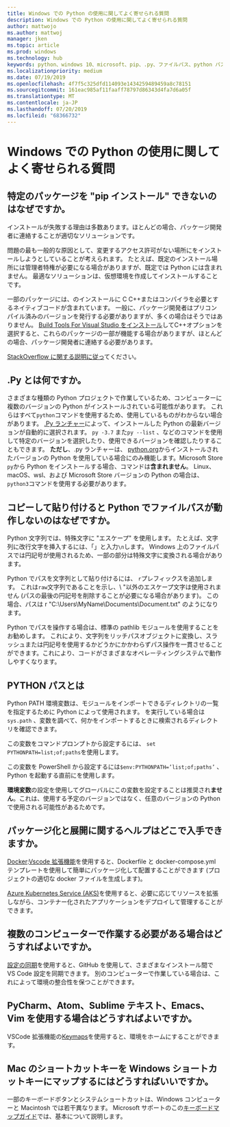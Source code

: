 ```yaml
---
title: Windows での Python の使用に関してよく寄せられる質問
description: Windows での Python の使用に関してよく寄せられる質問
author: mattwojo
ms.author: mattwoj
manager: jken
ms.topic: article
ms.prod: windows
ms.technology: hub
keywords: python、windows 10、microsoft、pip、.py、ファイルパス、python パス、python デプロイ、python パッケージ
ms.localizationpriority: medium
ms.date: 07/19/2019
ms.openlocfilehash: 4f7f5c325dfd114093e1434259489459a8c78151
ms.sourcegitcommit: 161eac985af11faaff78797d86343d4fa7d6a05f
ms.translationtype: MT
ms.contentlocale: ja-JP
ms.lasthandoff: 07/20/2019
ms.locfileid: "68366732"
---
```

# <a name="frequently-asked-questions-about-using-python-on-windows"></a>Windows での Python の使用に関してよく寄せられる質問

## <a name="why-cant-i-pip-install-a-certain-package"></a>特定のパッケージを "pip インストール" できないのはなぜですか。

インストールが失敗する理由は多数あります。ほとんどの場合、パッケージ開発者に連絡することが適切なソリューションです。

問題の最も一般的な原因として、変更するアクセス許可がない場所にをインストールしようとしていることが考えられます。 たとえば、既定のインストール場所には管理者特権が必要になる場合がありますが、既定では Python には含まれません。 最適なソリューションは、仮想環境を作成してインストールすることです。

一部のパッケージには、のインストールに C C++またはコンパイラを必要とするネイティブコードが含まれています。 一般に、パッケージ開発者はプリコンパイル済みのバージョンを発行する必要がありますが、多くの場合はそうではありません。 [Build Tools For Visual Studio をインストール](https://visualstudio.microsoft.com/downloads/#build-tools-for-visual-studio-2019)してC++オプションを選択すると、これらのパッケージの一部が機能する場合がありますが、ほとんどの場合、パッケージ開発者に連絡する必要があります。

[StackOverflow に関する説明に従っ](https://stackoverflow.com/questions/4750806/how-do-i-install-pip-on-windows/12476379)てください。

## <a name="what-is-pyexe"></a>.Py とは何ですか。

さまざまな種類の Python プロジェクトで作業しているため、コンピューターに複数のバージョンの Python がインストールされている可能性があります。 これらはすべて`python`コマンドを使用するため、使用しているものがわからない場合があります。 [.Py ランチャー](https://docs.python.org/3/using/windows.html#launcher)によって、インストールした Python の最新バージョンが自動的に選択されます。 `py -3.7` また`py --list` 、などのコマンドを使用して特定のバージョンを選択したり、使用できるバージョンを確認したりすることもできます。 **ただし**、.py ランチャーは、 [python.org](https://www.python.org/downloads/windows/)からインストールされたバージョンの Python を使用している場合にのみ機能します。Microsoft Store `py`から Python をインストールする場合、コマンドは**含まれません**。 Linux、macOS、wsl、および Microsoft Store バージョンの Python の場合は、 `python3`コマンドを使用する必要があります。

## <a name="why-dont-file-paths-work-in-python-when-i-copy-paste-them"></a>コピーして貼り付けると Python でファイルパスが動作しないのはなぜですか。

Python 文字列では、特殊文字に "エスケープ" を使用します。 たとえば、文字列に改行文字を挿入するには、「」と入力`\n`します。 Windows 上のファイルパスでは円記号が使用されるため、一部の部分は特殊文字に変換される場合があります。

Python でパスを文字列として貼り付けるには、 `r`プレフィックスを追加します。 これは`raw`文字列であることを示し、\ "以外のエスケープ文字は使用されません (パスの最後の円記号を削除することが必要になる場合があります)。 この場合、パスは r "C:\Users\MyName\Documents\Document.txt" のようになります。

Python でパスを操作する場合は、標準の pathlib モジュールを使用することをお勧めします。 これにより、文字列をリッチパスオブジェクトに変換し、スラッシュまたは円記号を使用するかどうかにかかわらずパス操作を一貫させることができます。これにより、コードがさまざまなオペレーティングシステムで動作しやすくなります。

## <a name="what-is-pythonpath"></a>PYTHON パスとは

Python PATH 環境変数は、モジュールをインポートできるディレクトリの一覧を指定するために Python によって使用されます。 を実行している場合は`sys.path` 、変数を調べて、何かをインポートするときに検索されるディレクトリを確認できます。

この変数をコマンドプロンプトから設定するには、 `set PYTHONPATH=list;of;paths`を使用します。

この変数を PowerShell から設定するには`$env:PYTHONPATH=’list;of;paths’` 、Python を起動する直前にを使用します。

**環境変数**の設定を使用してグローバルにこの変数を設定することは推奨され**ません**。これは、使用する予定のバージョンではなく、任意のバージョンの Python で使用される可能性があるためです。

## <a name="where-can-i-find-help-with-packaging-and-deployment"></a>パッケージ化と展開に関するヘルプはどこで入手できますか。

[Docker](https://code.visualstudio.com/docs/azure/docker):[Vscode 拡張機能](https://code.visualstudio.com/docs/azure/docker)を使用すると、Dockerfile と docker-compose.yml テンプレートを使用して簡単にパッケージ化して配置することができます (プロジェクトの適切な docker ファイルを生成します)。

[Azure Kubernetes Service (AKS)](https://docs.microsoft.com/azure/aks/)を使用すると、必要に応じてリソースを拡張しながら、コンテナー化されたアプリケーションをデプロイして管理することができます。

## <a name="what-if-i-need-to-work-across-different-machines"></a>複数のコンピューターで作業する必要がある場合はどうすればよいですか。

[設定の同期](https://marketplace.visualstudio.com/items?itemName=Shan.code-settings-sync)を使用すると、GitHub を使用して、さまざまなインストール間で VS Code 設定を同期できます。 別のコンピューターで作業している場合は、これによって環境の整合性を保つことができます。

## <a name="what-if-im-used-to-using-pycharm-atom-sublime-text-emacs-or-vim"></a>PyCharm、Atom、Sublime テキスト、Emacs、Vim を使用する場合はどうすればよいですか。

VSCode 拡張機能の[Keymaps](https://marketplace.visualstudio.com/search?target=VSCode&category=Keymaps&sortBy=Downloads)を使用すると、環境をホームにすることができます。

## <a name="how-do-mac-shortcut-keys-map-to-windows-shortcut-keys"></a>Mac のショートカットキーを Windows ショートカットキーにマップするにはどうすればいいですか。

一部のキーボードボタンとシステムショートカットは、Windows コンピューターと Macintosh では若干異なります。 Microsoft サポートのこの[キーボードマップガイド](https://support.microsoft.com/help/970299/keyboard-mappings-using-a-pc-keyboard-on-a-macintosh)では、基本について説明します。
